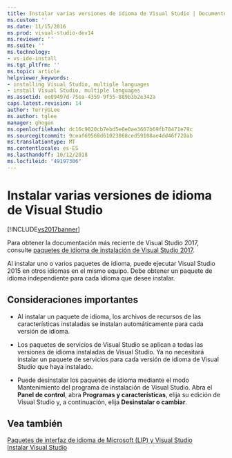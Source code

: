 ```yaml
---
title: Instalar varias versiones de idioma de Visual Studio | Documentos de Microsoft
ms.custom: ''
ms.date: 11/15/2016
ms.prod: visual-studio-dev14
ms.reviewer: ''
ms.suite: ''
ms.technology:
- vs-ide-install
ms.tgt_pltfrm: ''
ms.topic: article
helpviewer_keywords:
- installing Visual Studio, multiple languages
- install Visual Studio, multiple languages
ms.assetid: ee09497d-75ea-4359-9f55-889b3b2e342a
caps.latest.revision: 14
author: TerryGLee
ms.author: tglee
manager: ghogen
ms.openlocfilehash: dc16c9020cb7ebd5e0e0ae3667b69fb78471e79c
ms.sourcegitcommit: 9ceaf69568d61023868ced59108ae4dd46f720ab
ms.translationtype: MT
ms.contentlocale: es-ES
ms.lasthandoff: 10/12/2018
ms.locfileid: "49197306"
---
```

# <a name="install-multiple-language-versions-of-visual-studio"></a>Instalar varias versiones de idioma de Visual Studio
[!INCLUDE[vs2017banner](../includes/vs2017banner.md)]

Para obtener la documentación más reciente de Visual Studio 2017, consulte [paquetes de idioma de instalación de Visual Studio 2017](https://docs.microsoft.com/visualstudio/install/install-visual-studio#install-language-packs).

Al instalar uno o varios paquetes de idioma, puede ejecutar Visual Studio 2015 en otros idiomas en el mismo equipo. Debe obtener un paquete de idioma independiente para cada idioma que desee instalar.  
  
## <a name="important-considerations"></a>Consideraciones importantes  
  
-   Al instalar un paquete de idioma, los archivos de recursos de las características instaladas se instalan automáticamente para cada versión de idioma.  
  
-   Los paquetes de servicios de Visual Studio se aplican a todas las versiones de idioma instaladas de Visual Studio. Ya no necesitará instalar un paquete de servicios para cada versión de idioma de Visual Studio que haya instalado.  
  
-   Puede desinstalar los paquetes de idioma mediante el modo Mantenimiento del programa de instalación de Visual Studio. Abra el **Panel de control**, abra **Programas y características**, elija su edición de Visual Studio y, a continuación, elija **Desinstalar o cambiar**.  
  
## <a name="see-also"></a>Vea también  
 [Paquetes de interfaz de idioma de Microsoft (LIP) y Visual Studio](../install/microsoft-language-interface-packs-lips-and-visual-studio.md)   
 [Instalar Visual Studio](../install/install-visual-studio-2015.md)